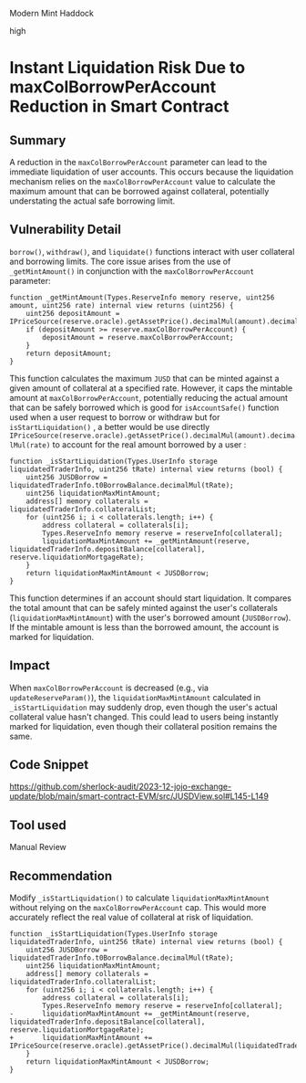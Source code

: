 Modern Mint Haddock

high

# Instant Liquidation Risk Due to maxColBorrowPerAccount Reduction in Smart Contract

## Summary
 A reduction in the `maxColBorrowPerAccount` parameter can lead to the immediate liquidation of user accounts. This occurs because the liquidation mechanism relies on the `maxColBorrowPerAccount` value to calculate the maximum amount that can be borrowed against collateral, potentially understating the actual safe borrowing limit.

## Vulnerability Detail
`borrow()`, `withdraw()`, and `liquidate()` functions interact with user collateral and borrowing limits. The core issue arises from the use of `_getMintAmount()` in conjunction with the `maxColBorrowPerAccount` parameter:
```solidity
function _getMintAmount(Types.ReserveInfo memory reserve, uint256 amount, uint256 rate) internal view returns (uint256) {
    uint256 depositAmount = IPriceSource(reserve.oracle).getAssetPrice().decimalMul(amount).decimalMul(rate);
    if (depositAmount >= reserve.maxColBorrowPerAccount) {
        depositAmount = reserve.maxColBorrowPerAccount;
    }
    return depositAmount;
}
```

This function calculates the maximum `JUSD` that can be minted against a given amount of collateral at a specified rate. However, it caps the mintable amount at `maxColBorrowPerAccount`, potentially reducing the actual amount that can be safely borrowed which is good for `isAccountSafe()` function used when a user request to borrow or withdraw but for `isStartLiquidation()` , a better would be use directly ` IPriceSource(reserve.oracle).getAssetPrice().decimalMul(amount).decimalMul(rate)` to account for the real amount borrowed by a user : 

```solidity
function _isStartLiquidation(Types.UserInfo storage liquidatedTraderInfo, uint256 tRate) internal view returns (bool) {
    uint256 JUSDBorrow = liquidatedTraderInfo.t0BorrowBalance.decimalMul(tRate);
    uint256 liquidationMaxMintAmount;
    address[] memory collaterals = liquidatedTraderInfo.collateralList;
    for (uint256 i; i < collaterals.length; i++) {
        address collateral = collaterals[i];
        Types.ReserveInfo memory reserve = reserveInfo[collateral];
        liquidationMaxMintAmount += _getMintAmount(reserve, liquidatedTraderInfo.depositBalance[collateral], reserve.liquidationMortgageRate);
    }
    return liquidationMaxMintAmount < JUSDBorrow;
}

```
This function determines if an account should start liquidation. It compares the total amount that can be safely minted against the user's collaterals (`liquidationMaxMintAmount`) with the user's borrowed amount (`JUSDBorrow`). If the mintable amount is less than the borrowed amount, the account is marked for liquidation.

## Impact
When `maxColBorrowPerAccount` is decreased (e.g., via `updateReserveParam()`), the `liquidationMaxMintAmount` calculated in `_isStartLiquidation` may suddenly drop, even though the user's actual collateral value hasn't changed.
This could lead to users being instantly marked for liquidation, even though their collateral position remains the same.

## Code Snippet
https://github.com/sherlock-audit/2023-12-jojo-exchange-update/blob/main/smart-contract-EVM/src/JUSDView.sol#L145-L149

## Tool used

Manual Review

## Recommendation

Modify `_isStartLiquidation()` to calculate `liquidationMaxMintAmount` without relying on the `maxColBorrowPerAccount` cap. This would more accurately reflect the real value of collateral at risk of liquidation.
```solidity
function _isStartLiquidation(Types.UserInfo storage liquidatedTraderInfo, uint256 tRate) internal view returns (bool) {
    uint256 JUSDBorrow = liquidatedTraderInfo.t0BorrowBalance.decimalMul(tRate);
    uint256 liquidationMaxMintAmount;
    address[] memory collaterals = liquidatedTraderInfo.collateralList;
    for (uint256 i; i < collaterals.length; i++) {
        address collateral = collaterals[i];
        Types.ReserveInfo memory reserve = reserveInfo[collateral];
-       liquidationMaxMintAmount += _getMintAmount(reserve, liquidatedTraderInfo.depositBalance[collateral], reserve.liquidationMortgageRate);
+       liquidationMaxMintAmount += IPriceSource(reserve.oracle).getAssetPrice().decimalMul(liquidatedTraderInfo.depositBalance[collateral]).decimalMul(reserve.liquidationMortgageRate);
    }
    return liquidationMaxMintAmount < JUSDBorrow;
}
```